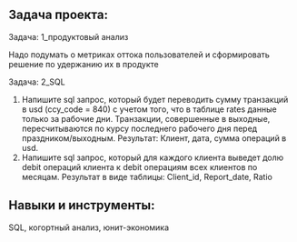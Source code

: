 ## Задача проекта:  

Задача: 1_продуктовый анализ  

Надо подумать о метриках оттока пользователей и сформировать решение по удержанию их в продукте

Задача: 2_SQL
1. Напишите sql запрос, который будет переводить сумму транзакций в usd (ccy_code = 840) с учетом того, что в таблице rates данные только за рабочие дни. Транзакции, совершенные в выходные, пересчитываются по курсу последнего рабочего дня перед праздником/выходным. Результат: Клиент, дата, сумма операций в usd.
2. Напишите sql запрос, который для каждого клиента выведет долю debit операций клиента к debit операциям всех клиентов по месяцам. Результат в виде таблицы: Client_id, Report_date, Ratio

## Навыки и инструменты:  

SQL, когортный анализ, юнит-экономика 
